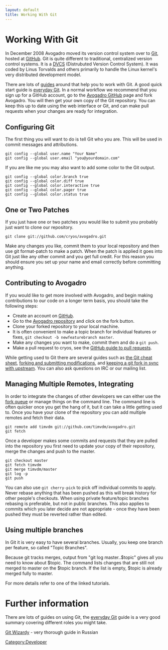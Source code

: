 ```yaml
---
layout: default
title: Working With Git
---
```


# Working With Git

In December 2008 Avogadro moved its version control system over to [Git](http://git.or.cz/), hosted at [GitHub](http://github.com/cryos/avogadro/). Git is quite different to traditional, centralized version control systems. It is a [DVCS](http://en.wikipedia.org/wiki/Distributed_revision_control) (Distrubuted Version Control System). It was coded by Linus Torvalds and others primarily to handle the Linux kernel's very distributed development model.

There are lots of [guides](http://git.or.cz/#documentation) around that help you to work with Git. A good quick start guide is [everyday Git](http://www.kernel.org/pub/software/scm/git/docs/everyday.html). In a normal workflow we recommend that you sign up for a GitHub account, go to the [Avogadro GitHub](http://github.com/cryos/avogadro/) page and fork Avogadro. You will then get your own copy of the Git repository. You can keep this up to date using the web interface or Git, and can make pull requests when your changes are ready for integration.

Configuring Git
---------------

The first thing you will want to do is tell Git who you are. This will be used in commit messages and attributions.

    git config --global user.name "Your Name"
    git config --global user.email "you@yourdomain.com"

If you are like me you may also want to add some color to the Git output.

    git config --global color.branch true
    git config --global color.diff true
    git config --global color.interactive true
    git config --global color.pager true
    git config --global color.status true

One or Two Patches
------------------

If you just have one or two patches you would like to submit you probably just want to clone our repository.

    git clone git://github.com/cryos/avogadro.git

Make any changes you like, commit them to your local repository and then use git format-patch to make a patch. When the patch is applied it goes into Git just like any other commit and you get full credit. For this reason you should ensure you set up your name and email correctly before committing anything.

Contributing to Avogadro
------------------------

If you would like to get more involved with Avogadro, and begin making contributions to our code on a longer term basis, you should take the following steps:

-   Create an account on [GitHub](http://github.com/).
-   Go to the [Avogadro repository](http://github.com/cryos/avogadro/) and click on the fork button.
-   Clone your forked repository to your local machine.
-   It is often convenient to make a topic branch for individual features or fixes, `git checkout -b newfeaturebranch master`.
-   Make any changes you want to make, commit them and do a `git push`.
-   Make a pull request to cryos, see the [GitHub guide to pull requests](http://github.com/guides/pull-requests).

While getting used to Git there are several guides such as [the Git cheat sheet](http://github.com/guides/git-cheat-sheet), [forking and submitting modifications](http://github.com/guides/fork-a-project-and-submit-your-modifications), and [keeping a git fork in sync with upstream](http://github.com/guides/keeping-a-git-fork-in-sync-with-the-forked-repo). You can also ask questions on IRC or our mailing list.

Managing Multiple Remotes, Integrating
--------------------------------------

In order to integrate the changes of other developers we can either use the [fork queue](http://github.com/cryos/avogadro/forkqueue) or manage things on the command line. The command line is often quicker once you get the hang of it, but it can take a little getting used to. Once you have your clone of the repository you can add multiple remotes and fetch their data.

    git remote add timvdm git://github.com/timvdm/avogadro.git
    git fetch

Once a developer makes some commits and requests that they are pulled into the repository you first need to update your copy of their repository, merge the changes and push to the master.

    git checkout master
    git fetch timvdm
    git merge timvdm/master
    git log -p
    git push

You can also use `git cherry-pick` to pick off individual commits to apply. Never rebase anything that has been pushed as this will break history for other people's checkouts. When using private feature/topic branches rebasing is preferable, but not in public branches. This also applies to commits which you later decide are not appropriate - once they have been pushed they must be reverted rather than edited.

Using multiple branches
-----------------------

In Git it is very easy to have several branches. Usually, you keep one branch per feature, so called "Topic Branches".

Because git tracks merges, output from "git log master..$topic" gives all you need to know about $topic. The command lists changes that are still not merged to master on the $topic branch. If the list is empty, $topic is already merged fully to master.

For more details refer to one of the linked tutorials.

Further information
===================

There are lots of guides on using Git, the [everyday Git](http://www.kernel.org/pub/software/scm/git/docs/everyday.html) guide is a very good summary covering different roles you might take.

[Git Wizardy](http://habrahabr.ru/blogs/Git/60347/) - very thorough guide in Russian

<Category:Developer>

